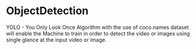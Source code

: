 # ObjectDetection
YOLO - You Only Look Once Algorithm with the use of coco.names dataset will enable the Machine to train in order to detect the video or images using single glance at the input video or image.  
